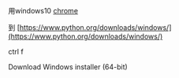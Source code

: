 用windows10 [chrome](https://www.google.com/chrome/?brand=BNSD&gclid=Cj0KCQjwweyFBhDvARIsAA67M70qaIjCU6-uhM8JXWMoiQqskyOquFtspDFZauzeJeclFF8wdmt7hwkaAgOhEALw_wcB&gclsrc=aw.ds)

到 [https://www.python.org/downloads/windows/](https://www.python.org/downloads/windows/)

ctrl f

Download Windows installer (64-bit)







